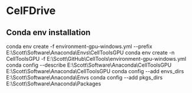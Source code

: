 # CelFDrive
## Conda env installation
 conda env create -f environment-gpu-windows.yml --prefix E:\Scott\Software\Anaconda\Envs\CellToolsGPU
 conda env create -n CellToolsGPU -f E:\Scott\GitHub\CellTools\environment-gpu-windows.yml
 conda config --describe E:\Scott\Software\Anaconda\CellToolsGPU E:\Scott\Software\Anaconda\CellToolsGPU
 conda config --add envs_dirs E:\Scott\Software\Anaconda\Envs
 conda config --add pkgs_dirs E:\Scott\Software\Anaconda\Packages

